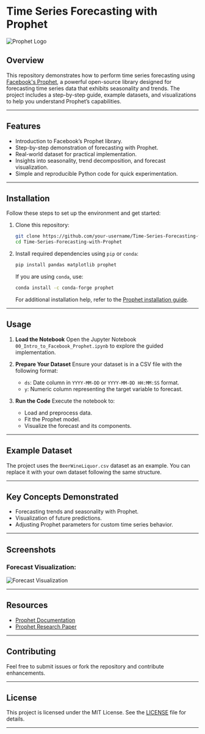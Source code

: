 # Time Series Forecasting with Prophet

![Prophet Logo](https://imgs.search.brave.com/9hZ3NDgua4CYguV-1CycfzZiehEW0MkDIM9frK026a0/rs:fit:500:0:0:0/g:ce/aHR0cHM6Ly93d3cu/ZGF0YWJyaWNrcy5j/b20vd3AtY29udGVu/dC91cGxvYWRzLzIw/MjAvMDEvRkItUHJv/cGhldC1sb2dvLnBu/Zw)

## Overview
This repository demonstrates how to perform time series forecasting using [Facebook's Prophet](https://facebook.github.io/prophet/), a powerful open-source library designed for forecasting time series data that exhibits seasonality and trends. The project includes a step-by-step guide, example datasets, and visualizations to help you understand Prophet’s capabilities.

---

## Features
- Introduction to Facebook’s Prophet library.
- Step-by-step demonstration of forecasting with Prophet.
- Real-world dataset for practical implementation.
- Insights into seasonality, trend decomposition, and forecast visualization.
- Simple and reproducible Python code for quick experimentation.

---

## Installation
Follow these steps to set up the environment and get started:

1. Clone this repository:
   ```bash
   git clone https://github.com/your-username/Time-Series-Forecasting-with-Prophet.git
   cd Time-Series-Forecasting-with-Prophet
   ```

2. Install required dependencies using `pip` or `conda`:
   ```bash
   pip install pandas matplotlib prophet
   ```

   If you are using `conda`, use:
   ```bash
   conda install -c conda-forge prophet
   ```

   For additional installation help, refer to the [Prophet installation guide](https://facebook.github.io/prophet/docs/installation.html).

---

## Usage
1. **Load the Notebook**
   Open the Jupyter Notebook `00_Intro_to_Facebook_Prophet.ipynb` to explore the guided implementation.

2. **Prepare Your Dataset**
   Ensure your dataset is in a CSV file with the following format:
   - `ds`: Date column in `YYYY-MM-DD` or `YYYY-MM-DD HH:MM:SS` format.
   - `y`: Numeric column representing the target variable to forecast.

3. **Run the Code**
   Execute the notebook to:
   - Load and preprocess data.
   - Fit the Prophet model.
   - Visualize the forecast and its components.

---

## Example Dataset
The project uses the `BeerWineLiquor.csv` dataset as an example. You can replace it with your own dataset following the same structure.

---

## Key Concepts Demonstrated
- Forecasting trends and seasonality with Prophet.
- Visualization of future predictions.
- Adjusting Prophet parameters for custom time series behavior.

---

## Screenshots
### Forecast Visualization:
![Forecast Visualization](./image.png)

---

## Resources
- [Prophet Documentation](https://facebook.github.io/prophet/docs/quick_start.html)
- [Prophet Research Paper](https://peerj.com/preprints/3190.pdf)

---

## Contributing
Feel free to submit issues or fork the repository and contribute enhancements.

---

## License
This project is licensed under the MIT License. See the [LICENSE](LICENSE) file for details.

---

